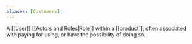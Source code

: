 ```yaml
---
aliases: [Customers]
---
```


A [[User]] [[Actors and Roles|Role]] within a [[product]], often associated with paying for using, or have the possibility of doing so.
